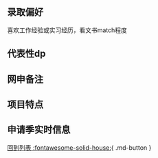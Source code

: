 ## 录取偏好

喜欢工作经验或实习经历，看文书match程度

## 代表性dp

## 网申备注

## 项目特点

## 申请季实时信息

[回到列表 :fontawesome-solid-house:](选校梯度.md){ .md-button }
